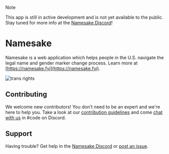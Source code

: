 > [!NOTE]
> This app is still in active development and is not yet available to the public. Stay tuned for more info at the [Namesake Discord](https://namesake.fyi/chat)!

# Namesake

Namesake is a web application which helps people in the U.S. navigate the legal name and gender marker change process. Learn more at [https://namesake.fyi](https://namesake.fyi).

![trans rights](https://pride-badges.pony.workers.dev/static/v1?label=Trans%20Rights&stripeWidth=6&stripeColors=5BCEFA,F5A9B8,FFFFFF,F5A9B8,5BCEFA)

## Contributing

We welcome new contributors! You don't need to be an expert and we're here to help you. Take a look at our [contribution guidelines](/.github/CONTRIBUTING.md) and come [chat with us](https://namesake.fyi/chat) in #code on Discord.

## Support

Having trouble? Get help in the [Namesake Discord](https://namesake.fyi/chat) or [post an issue](https://github.com/namesakefyi/namesake/issues).
